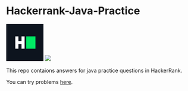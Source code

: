 # Hackerrank-Java-Practice

<img src="imgs/HackerRank_Icon.png" style="width:100px;">
<img src="images/Java_Icon.png" style="width:100px;">

This repo contaions answers for java practice questions in HackerRank.

You can try problems [here](https://www.hackerrank.com/domains/java).
